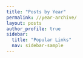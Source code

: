 ```yaml
---
title: "Posts by Year"
permalink: //year-archive/
layout: posts
author_profile: true
sidebar:
  title: "Popular Links"
  nav: sidebar-sample
---
```

